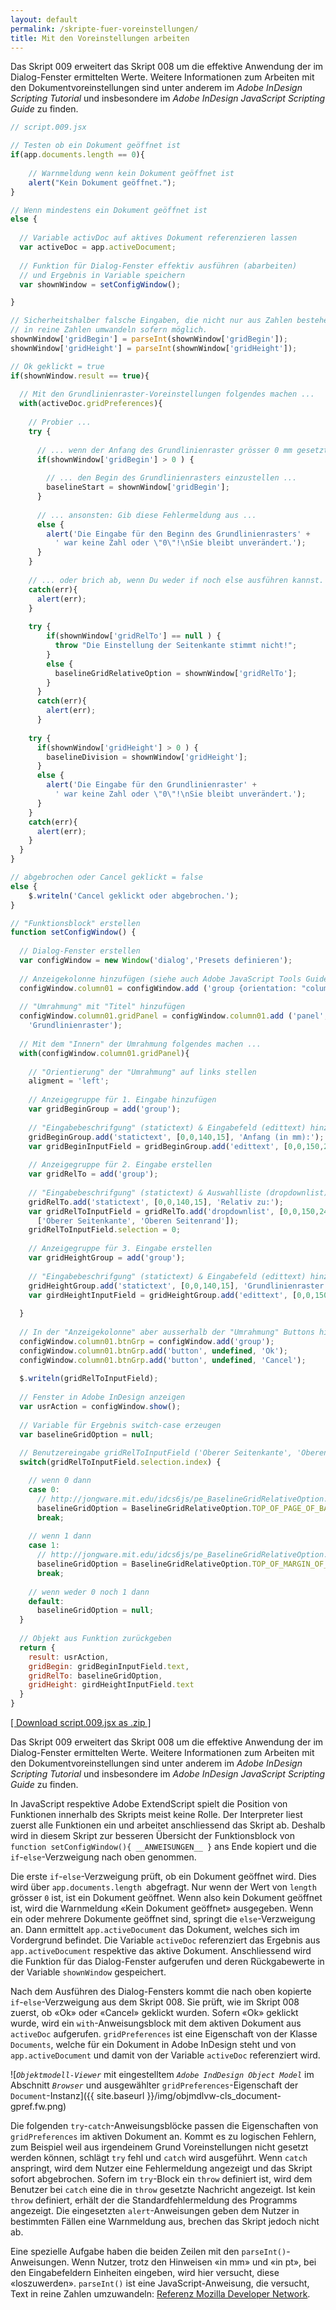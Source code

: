 ```yaml
---
layout: default
permalink: /skripte-fuer-voreinstellungen/
title: Mit den Voreinstellungen arbeiten
---
```


Das Skript 009 erweitert das Skript 008 um die effektive Anwendung der im Dialog-Fenster ermittelten Werte. Weitere Informationen zum Arbeiten mit den Dokumentvoreinstellungen sind unter anderem im *Adobe InDesign Scripting Tutorial* und insbesondere im *Adobe InDesign JavaScript Scripting Guide* zu finden.

```javascript 
// script.009.jsx

// Testen ob ein Dokument geöffnet ist
if(app.documents.length == 0){
    
    // Warnmeldung wenn kein Dokument geöffnet ist
    alert("Kein Dokument geöffnet.");
}

// Wenn mindestens ein Dokument geöffnet ist
else {
  
  // Variable activDoc auf aktives Dokument referenzieren lassen
  var activeDoc = app.activeDocument; 
  
  // Funktion für Dialog-Fenster effektiv ausführen (abarbeiten) 
  // und Ergebnis in Variable speichern
  var shownWindow = setConfigWindow();

}

// Sicherheitshalber falsche Eingaben, die nicht nur aus Zahlen bestehen, 
// in reine Zahlen umwandeln sofern möglich.
shownWindow['gridBegin'] = parseInt(shownWindow['gridBegin']);
shownWindow['gridHeight'] = parseInt(shownWindow['gridHeight']);

// Ok geklickt = true
if(shownWindow.result == true){
  
  // Mit den Grundlinienraster-Voreinstellungen folgendes machen ...
  with(activeDoc.gridPreferences){
    
    // Probier ...
    try {
      
      // ... wenn der Anfang des Grundlinienraster grösser 0 mm gesetzt ist ...
      if(shownWindow['gridBegin'] > 0 ) {
        
        // ... den Begin des Grundlinienrasters einzustellen ...
        baselineStart = shownWindow['gridBegin'];
      }
      
      // ... ansonsten: Gib diese Fehlermeldung aus ...
      else {
        alert('Die Eingabe für den Beginn des Grundlinienrasters' +
          ' war keine Zahl oder \"0\"!\nSie bleibt unverändert.');
      }
    }
    
    // ... oder brich ab, wenn Du weder if noch else ausführen kannst.
    catch(err){
      alert(err);
    }
  
    try {
        if(shownWindow['gridRelTo'] == null ) {
          throw "Die Einstellung der Seitenkante stimmt nicht!";
        }
        else {
          baselineGridRelativeOption = shownWindow['gridRelTo'];
        }
      }
      catch(err){
        alert(err);
      } 
  
    try {
      if(shownWindow['gridHeight'] > 0 ) {
        baselineDivision = shownWindow['gridHeight'];
      }
      else {
        alert('Die Eingabe für den Grundlinienraster' +
          ' war keine Zahl oder \"0\"!\nSie bleibt unverändert.');
      }
    }
    catch(err){
      alert(err);
    }
  }
}

// abgebrochen oder Cancel geklickt = false
else {
    $.writeln('Cancel geklickt oder abgebrochen.');
}

// "Funktionsblock" erstellen
function setConfigWindow() {
  
  // Dialog-Fenster erstellen
  var configWindow = new Window('dialog','Presets definieren');
  
  // Anzeigekolonne hinzufügen (siehe auch Adobe JavaScript Tools Guide)
  configWindow.column01 = configWindow.add ('group {orientation: "column"}'); 
  
  // "Umrahmung" mit "Titel" hinzufügen
  configWindow.column01.gridPanel = configWindow.column01.add ('panel', undefined, 
    'Grundlinienraster');
  
  // Mit dem "Innern" der Umrahmung folgendes machen ...
  with(configWindow.column01.gridPanel){
    
    // "Orientierung" der "Umrahmung" auf links stellen
    aligment = 'left';
    
    // Anzeigegruppe für 1. Eingabe hinzufügen
    var gridBeginGroup = add('group');
    
    // "Eingabebeschrifgung" (statictext) & Eingabefeld (edittext) hinzufügen
    gridBeginGroup.add('statictext', [0,0,140,15], 'Anfang (in mm):');
    var gridBeginInputField = gridBeginGroup.add('edittext', [0,0,150,24], '0');
    
    // Anzeigegruppe für 2. Eingabe erstellen
    var gridRelTo = add('group');
  
    // "Eingabebeschrifgung" (statictext) & Auswahlliste (dropdownlist) hinzufügen
    gridRelTo.add('statictext', [0,0,140,15], 'Relativ zu:');
    var gridRelToInputField = gridRelTo.add('dropdownlist', [0,0,150,24], 
      ['Oberer Seitenkante', 'Oberen Seitenrand']);
    gridRelToInputField.selection = 0;
    
    // Anzeigegruppe für 3. Eingabe erstellen
    var gridHeightGroup = add('group');
  
    // "Eingabebeschrifgung" (statictext) & Eingabefeld (edittext) hinzufügen
    gridHeightGroup.add('statictext', [0,0,140,15], 'Grundlinienraster (in pt):');
    var girdHeightInputField = gridHeightGroup.add('edittext', [0,0,150,24], '0');
   
  }
  
  // In der "Anzeigekolonne" aber ausserhalb der "Umrahmung" Buttons hinzufügen
  configWindow.column01.btnGrp = configWindow.add('group');
  configWindow.column01.btnGrp.add('button', undefined, 'Ok');
  configWindow.column01.btnGrp.add('button', undefined, 'Cancel');
  
  $.writeln(gridRelToInputField);
  
  // Fenster in Adobe InDesign anzeigen
  var usrAction = configWindow.show();
  
  // Variable für Ergebnis switch-case erzeugen
  var baselineGridOption = null;
  
  // Benutzereingabe gridRelToInputField ('Oberer Seitenkante', 'Oberen Seitenrand') in switch aufnehmen
  switch(gridRelToInputField.selection.index) {

    // wenn 0 dann
    case 0: 
      // http://jongware.mit.edu/idcs6js/pe_BaselineGridRelativeOption.html
      baselineGridOption = BaselineGridRelativeOption.TOP_OF_PAGE_OF_BASELINE_GRID_RELATIVE_OPTION;
      break;
    
    // wenn 1 dann
    case 1:
      // http://jongware.mit.edu/idcs6js/pe_BaselineGridRelativeOption.html
      baselineGridOption = BaselineGridRelativeOption.TOP_OF_MARGIN_OF_BASELINE_GRID_RELATIVE_OPTION;
      break;
      
    // wenn weder 0 noch 1 dann  
    default:
      baselineGridOption = null;
  }
  
  // Objekt aus Funktion zurückgeben
  return {
    result: usrAction,
    gridBegin: gridBeginInputField.text,
    gridRelTo: baselineGridOption,
    gridHeight: girdHeightInputField.text
  }
}
```

[\[ Download script.009.jsx as .zip \]](https://meengit.github.io/ids/source/ids-scripts_1.0.0/script.009.zip) 

Das Skript 009 erweitert das Skript 008 um die effektive Anwendung der im Dialog-Fenster ermittelten Werte. Weitere Informationen zum Arbeiten mit den Dokumentvoreinstellungen sind unter anderem im *Adobe InDesign Scripting Tutorial* und insbesondere im *Adobe InDesign JavaScript Scripting Guide* zu finden.

In JavaScript respektive Adobe ExtendScript spielt die Position von Funktionen innerhalb des Skripts meist keine Rolle. Der Interpreter liest zuerst alle Funktionen ein und arbeitet anschliessend das Skript ab. Deshalb wird in diesem Skript zur besseren Übersicht der Funktionsblock von `function setConfigWindow(){ __ANWEISUNGEN__ }` ans Ende kopiert und die `if`-`else`-Verzweigung nach oben genommen.

Die erste `if`-`else`-Verzweigung prüft, ob ein Dokument geöffnet wird. Dies wird über `app.documents.length `abgefragt. Nur wenn der Wert von `length` grösser `0` ist, ist ein Dokument geöffnet. Wenn also kein Dokument geöffnet ist, wird die Warnmeldung «Kein Dokument geöffnet» ausgegeben. Wenn ein oder mehrere Dokumente geöffnet sind, springt die `else`-Verzweigung an. Dann ermittelt `app.activeDocument` das Dokument, welches sich im Vordergrund befindet. Die Variable `activeDoc` referenziert das Ergebnis aus `app.activeDocument` respektive das aktive Dokument. Anschliessend wird die Funktion für das Dialog-Fenster aufgerufen und deren Rückgabewerte in der Variable `shownWindow` gespeichert.

Nach dem Ausführen des Dialog-Fensters kommt die nach oben kopierte `if`-`else`-Verzweigung aus dem Skript 008. Sie prüft, wie im Skript 008 zuerst, ob «Ok» oder «Cancel» geklickt wurden. Sofern «Ok» geklickt wurde, wird ein `with`-Anweisungsblock mit dem aktiven Dokument aus `activeDoc` aufgerufen. `gridPreferences` ist eine Eigenschaft von der Klasse `Documents`, welche für ein Dokument in Adobe InDesign steht und von `app.activeDocument` und damit von der Variable `activeDoc` referenziert wird. 

![*`Objektmodell-Viewer`* mit eingestelltem *`Adobe IndDesign Object Model`* im Abschnitt *`Browser`* und ausgewählter `gridPreferences`-Eigenschaft der `Document`-Instanz]({{ site.baseurl }}/img/objmdlvw-cls_document-gpref.fw.png)

Die folgenden `try`-`catch`-Anweisungsblöcke passen die Eigenschaften von `gridPreferences` im aktiven Dokument an. Kommt es zu logischen Fehlern, zum Beispiel weil aus irgendeinem Grund Voreinstellungen nicht gesetzt werden können, schlägt `try` fehl und `catch` wird ausgeführt. Wenn `catch` anspringt, wird dem Nutzer eine Fehlermeldung angezeigt und das Skript sofort abgebrochen. Sofern im `try`-Block ein `throw` definiert ist, wird  dem Benutzer bei `catch` eine die in `throw` gesetzte Nachricht angezeigt. Ist kein `throw` definiert, erhält der die Standardfehlermeldung des Programms angezeigt. Die eingesetzten `alert`-Anweisungen geben dem Nutzer in bestimmten Fällen eine Warnmeldung aus, brechen das Skript jedoch nicht ab.

Eine spezielle Aufgabe haben die beiden Zeilen mit den `parseInt()`-Anweisungen. Wenn Nutzer, trotz den Hinweisen «in mm» und «in pt», bei den Eingabefeldern Einheiten eingeben, wird hier versucht, diese «loszuwerden». `parseInt()` ist eine JavaScript-Anweisung, die versucht, Text in reine Zahlen umzuwandeln: [Referenz Mozilla Developer Network][31].

[31]:https://developer.mozilla.org/de/docs/Web/JavaScript/Reference/Global_Objects/parseInt